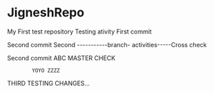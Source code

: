 # JigneshRepo
My First test repository
Testing ativity
First commit

Second commit
Second -----------branch- activities-----Cross check

Second commit ABC
MASTER CHECK

            YOYO ZZZZ
THIRD TESTING CHANGES...            

